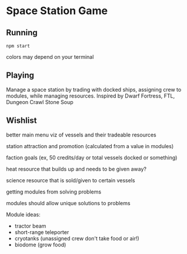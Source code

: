 # Space Station Game

## Running

`npm start`

colors may depend on your terminal

## Playing

Manage a space station by trading with docked ships, assigning crew to modules, while managing resources. Inspired by Dwarf Fortress, FTL, Dungeon Crawl Stone Soup

## Wishlist

better main menu viz of vessels and their tradeable resources

station attraction and promotion (calculated from a value in modules)

faction goals (ex, 50 credits/day or total vessels docked or something) 

heat resource that builds up and needs to be given away?

science resource that is sold/given to certain vessels

getting modules from solving problems

modules should allow unique solutions to problems

Module ideas:
- tractor beam
- short-range teleporter
- cryotanks (unassigned crew don't take food or air!)
- biodome (grow food)


